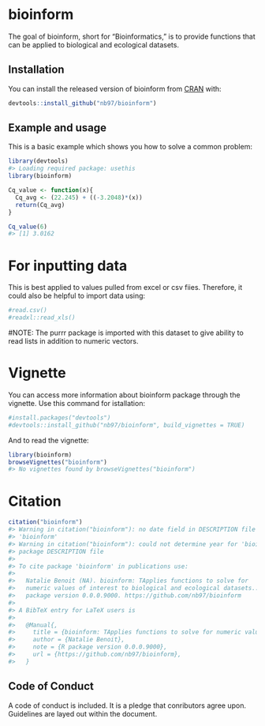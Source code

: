 
<!-- README.md is generated from README.Rmd. Please edit that file -->

# bioinform

<!-- badges: start -->

<!-- badges: end -->

The goal of bioinform, short for “Bioinformatics,” is to provide
functions that can be applied to biological and ecological datasets.

## Installation

You can install the released version of bioinform from
[CRAN](https://CRAN.R-project.org) with:

``` r
devtools::install_github("nb97/bioinform")
```

## Example and usage

This is a basic example which shows you how to solve a common problem:

``` r
library(devtools)
#> Loading required package: usethis
library(bioinform)

Cq_value <- function(x){
  Cq_avg <- (22.245) + ((-3.2048)*(x))
  return(Cq_avg)
}

Cq_value(6)
#> [1] 3.0162
```

# For inputting data

This is best applied to values pulled from excel or csv fiies.
Therefore, it could also be helpful to import data using:

``` r
#read.csv()
#readxl::read_xls()
```

\#NOTE: The purrr package is imported with this dataset to give ability
to read lists in addition to numeric vectors.

# Vignette

You can access more information about bioinform package through the
vignette. Use this command for istallation:

``` r
#install.packages("devtools")
#devtools::install_github("nb97/bioinform", build_vignettes = TRUE)
```

And to read the vignette:

``` r
library(bioinform)
browseVignettes("bioinform")
#> No vignettes found by browseVignettes("bioinform")
```

# Citation

``` r
citation("bioinform")
#> Warning in citation("bioinform"): no date field in DESCRIPTION file of package
#> 'bioinform'
#> Warning in citation("bioinform"): could not determine year for 'bioinform' from
#> package DESCRIPTION file
#> 
#> To cite package 'bioinform' in publications use:
#> 
#>   Natalie Benoit (NA). bioinform: TApplies functions to solve for
#>   numeric values of interest to biological and ecological datasets.. R
#>   package version 0.0.0.9000. https://github.com/nb97/bioinform
#> 
#> A BibTeX entry for LaTeX users is
#> 
#>   @Manual{,
#>     title = {bioinform: TApplies functions to solve for numeric values of interest to biological and ecological datasets.},
#>     author = {Natalie Benoit},
#>     note = {R package version 0.0.0.9000},
#>     url = {https://github.com/nb97/bioinform},
#>   }
```

## Code of Conduct

A code of conduct is included. It is a pledge that conributors agree
upon. Guidelines are layed out within the document.
